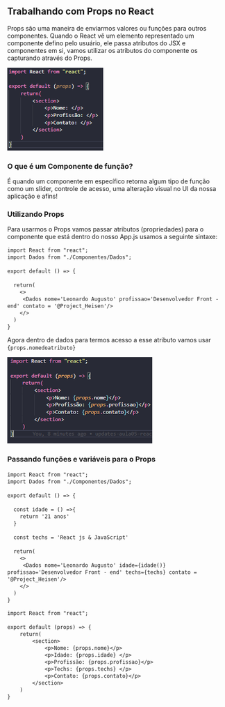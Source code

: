 ## Trabalhando com Props no React 

Props são uma maneira de enviarmos valores ou funções para outros componentes. Quando o React vê um elemento representado
um componente defino pelo usuário, ele passa atributos do JSX e componentes em si, vamos utilizar os atributos do componente 
os capturando através do Props.

![img](Screenshot_1.png)
### O que é um Componente de função?

É quando um componente em específico retorna algum tipo de função como um slider, controle de acesso, uma alteração
visual no UI da nossa aplicação e afins!


### Utilizando Props

Para usarmos o Props vamos passar atributos (propriedades) para o componente que está dentro do nosso App.js 
usamos a seguinte sintaxe:

``` 
import React from "react";
import Dados from "./Componentes/Dados";

export default () => {

  return(
    <>
     <Dados nome='Leonardo Augusto' profissao='Desenvolvedor Front - end' contato = '@Project_Heisen'/>
    </>
  )
}
```

Agora dentro de dados para termos acesso a esse atributo vamos usar `{props.nomedoatributo}`

![img](Screenshot_2.png)


### Passando funções e variáveis para o Props

```
import React from "react";
import Dados from "./Componentes/Dados";

export default () => {

  const idade = () =>{
    return '21 anos'
  }

  const techs = 'React js & JavaScript'

  return(
    <>
     <Dados nome='Leonardo Augusto' idade={idade()} profissao='Desenvolvedor Front - end' techs={techs} contato = '@Project_Heisen'/>
    </>
  )
}
```

```
import React from "react";

export default (props) => {
    return(
        <section>
            <p>Nome: {props.nome}</p>
            <p>Idade: {props.idade} </p>
            <p>Profissão: {props.profissao}</p>
            <p>Techs: {props.techs} </p>
            <p>Contato: {props.contato}</p>
        </section>
    )
}
```

